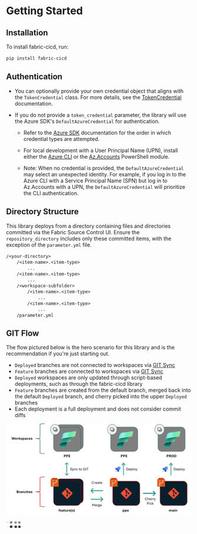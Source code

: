 # Getting Started

## Installation

To install fabric-cicd, run:

```bash
pip install fabric-cicd
```

## Authentication

-   You can optionally provide your own credential object that aligns with the `TokenCredential` class. For more details, see the [TokenCredential](https://learn.microsoft.com/en-us/dotnet/api/azure.core.tokencredential) documentation.
-   If you do not provide a `token_credential` parameter, the library will use the Azure SDK's `DefaultAzureCredential` for authentication.

    -   Refer to the [Azure SDK](https://learn.microsoft.com/en-us/azure/developer/python/sdk/authentication/credential-chains?tabs=dac#defaultazurecredential-overview) documentation for the order in which credential types are attempted.
    -   For local development with a User Principal Name (UPN), install either the [Azure CLI](https://learn.microsoft.com/en-us/cli/azure/install-azure-cli-windows) or the [Az.Accounts](https://www.powershellgallery.com/packages/Az.Accounts/2.2.3) PowerShell module.

    -   Note: When no credential is provided, the `DefaultAzureCredential` may select an unexpected identity. For example, if you log in to the Azure CLI with a Service Principal Name (SPN) but log in to Az.Accounts with a UPN, the `DefaultAzureCredential` will prioritize the CLI authentication.

## Directory Structure

This library deploys from a directory containing files and directories committed via the Fabric Source Control UI. Ensure the `repository_directory` includes only these committed items, with the exception of the `parameter.yml` file.

```
/<your-directory>
    /<item-name>.<item-type>
        ...
    /<item-name>.<item-type>
        ...
    /<workspace-subfolder>
        /<item-name>.<item-type>
            ...
        /<item-name>.<item-type>
            ...
    /parameter.yml
```

## GIT Flow

The flow pictured below is the hero scenario for this library and is the recommendation if you're just starting out.

-   `Deployed` branches are not connected to workspaces via [GIT Sync](https://learn.microsoft.com/en-us/fabric/cicd/git-integration/git-get-started?tabs=azure-devops%2CAzure%2Ccommit-to-git#connect-a-workspace-to-a-git-repo)
-   `Feature` branches are connected to workspaces via [GIT Sync](https://learn.microsoft.com/en-us/fabric/cicd/git-integration/git-get-started?tabs=azure-devops%2CAzure%2Ccommit-to-git#connect-a-workspace-to-a-git-repo)
-   `Deployed` workspaces are only updated through script-based deployments, such as through the fabric-cicd library
-   `Feature` branches are created from the default branch, merged back into the default `Deployed` branch, and cherry picked into the upper `Deployed` branches
-   Each deployment is a full deployment and does not consider commit diffs

![GIT Flow](../config/assets/git_flow.png)

<img src="../config/assets/git_flow.png" alt="GIT Flow" width="40rem"/>
